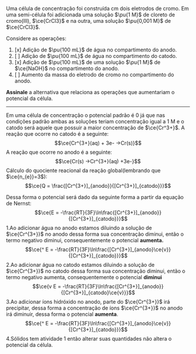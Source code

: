 Uma célula de concentração foi construída cm dois eletrodos de cromo. Em uma semi-célula foi adicionada uma solução $\pu{1 M}$ de cloreto de cromo(III), $\ce{CrCl3}$ e na outra, uma solução $\pu{0,001 M}$ de $\ce{CrCl3}$.

Considere as operações:

1. [x] Adição de $\pu{100 mL}$ de água no compartimento do anodo.
2. [ ] Adição de $\pu{100 mL}$ de água no compartimento do catodo.
3. [x] Adição de $\pu{100 mL}$ de uma solução $\pu{1 M}$ de $\ce{NaOH}$ no compartimento do anodo.
4. [ ] Aumento da massa do eletrodo de cromo no compartimento do anodo.

**Assinale** a alternativa que relaciona as operações que aumentariam o potencial da célula.


---


Em uma célula de concentração o potencial padrão é 0 já que nas condições padrão ambas as soluções teriam concentração igual a 1 M e o catodo será aquele que possuir a maior concentração de $\ce{Cr^3+}$.
A reação que ocorre no catodo é a seguinte:
$$\ce{Cr^{3+}(aq) + 3e- ->Cr(s)}$$
A reação que ocorre no anodo é a seguinte:
$$\ce{Cr(s) ->Cr^{3+}(aq) +3e-}$$
Cálculo do quociente reacional da reação global(lembrando que $\ce{n_{e}}=3$):
$$\ce{Q = \frac{[Cr^{3+}]_{anodo}}{[Cr^{3+}]_{catodo}}}$$

Dessa forma o potencial será dado da seguinte forma a partir da equação de Nernst:
$$\ce{E = -\frac{RT}{3F}\ln\frac{[Cr^{3+}]_{anodo}}{[Cr^{3+}]_{catodo}}}$$
1.Ao adicionar água no anodo estamos diluindo a solução de $\ce{Cr^{3+}}$ no anodo dessa forma sua concentração diminui, então o termo negativo diminui, consequentemente o potencial **aumenta.**
$$\ce{^ E = -\frac{RT}{3F}\ln\frac{[Cr^{3+}]_{anodo}\ce{v}}{[Cr^{3+}]_{catodo}}}$$
2.Ao adicionar água no catodo estamos diluindo a solução de $\ce{Cr^{3+}}$ no catodo dessa forma sua concentração diminui, então o termo negativo aumenta, consequentemente o potencial **diminui**
$$\ce{v E = -\frac{RT}{3F}\ln\frac{[Cr^{3+}]_{anodo}}{[Cr^{3+}]_{catodo}\ce{v}}}$$
3.Ao adicionar íons hidróxido no anodo, parte do $\ce{Cr^{3+}}$ irá precipitar, dessa forma a concentração de íons $\ce{Cr^{3+}}$ no anodo irá diminuir, dessa forma o potencial **aumenta**.
$$\ce{^ E = -\frac{RT}{3F}\ln\frac{[Cr^{3+}]_{anodo}\ce{v}}{[Cr^{3+}]_{catodo}}}$$
4.Sólidos tem atividade 1 então alterar suas quantidades não altera o potencial da célula.
